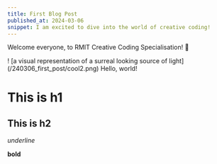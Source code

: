 ```yaml
---
title: First Blog Post
published_at: 2024-03-06
snippet: I am excited to dive into the world of creative coding!
---
```


Welcome everyone, to RMIT Creative Coding Specialisation! 🚀

! [a visual representation of a surreal looking source of light] (/240306_first_post/cool2.png) 
Hello, world!

# This is h1

## This is h2

_underline_

**bold**
